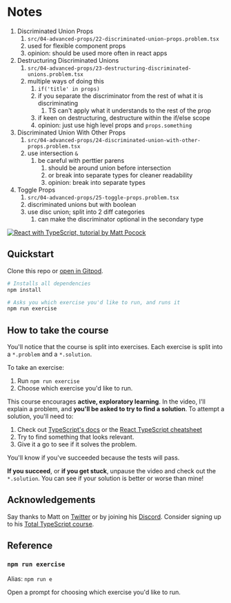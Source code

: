 # Notes

1. Discriminated Union Props
   1. `src/04-advanced-props/22-discriminated-union-props.problem.tsx`
   2. used for flexible component props
   3. opinion: should be used more often in react apps
2. Destructuring Discriminated Unions
   1. `src/04-advanced-props/23-destructuring-discriminated-unions.problem.tsx`
   2. multiple ways of doing this
      1. `if('title' in props)`
      2. if you separate the discriminator from the rest of what it is discriminating
         1. TS can't apply what it understands to the rest of the prop
      3. if keen on destructuring, destructure within the if/else scope
      4. opinion: just use high level props and `props.something`
3. Discriminated Union With Other Props
   1. `src/04-advanced-props/24-discriminated-union-with-other-props.problem.tsx`
   2. use intersection `&`
      1. be careful with perttier parens
         1. should be around union before intersection
         2. or break into separate types for cleaner readability
         3. opinion: break into separate types
4. Toggle Props
   1. `src/04-advanced-props/25-toggle-props.problem.tsx`
   2. discriminated unions but with boolean
   3. use disc union; split into 2 diff categories
      1. can make the discriminator optional in the secondary type





<a href="https://totaltypescript.com/tutorials/react-with-typescript"><img src="https://res.cloudinary.com/total-typescript/image/upload/v1683647787/react-with-typescript_p2dgf5.png" alt="React with TypeScript, tutorial by Matt Pocock" /></a>

## Quickstart

Clone this repo or [open in Gitpod](https://gitpod.io/#https://github.com/total-typescript/react-typescript-tutorial).

```sh
# Installs all dependencies
npm install

# Asks you which exercise you'd like to run, and runs it
npm run exercise
```

## How to take the course

You'll notice that the course is split into exercises. Each exercise is split into a `*.problem` and a `*.solution`.

To take an exercise:

1. Run `npm run exercise`
2. Choose which exercise you'd like to run.

This course encourages **active, exploratory learning**. In the video, I'll explain a problem, and **you'll be asked to try to find a solution**. To attempt a solution, you'll need to:

1. Check out [TypeScript's docs](https://www.typescriptlang.org/docs/handbook/intro.html) or the [React TypeScript cheatsheet](https://react-typescript-cheatsheet.netlify.app/)
1. Try to find something that looks relevant.
1. Give it a go to see if it solves the problem.

You'll know if you've succeeded because the tests will pass.

**If you succeed**, or **if you get stuck**, unpause the video and check out the `*.solution`. You can see if your solution is better or worse than mine!

## Acknowledgements

Say thanks to Matt on [Twitter](https://twitter.com/mattpocockuk) or by joining his [Discord](https://discord.gg/8S5ujhfTB3). Consider signing up to his [Total TypeScript course](https://totaltypescript.com).

## Reference

### `npm run exercise`

Alias: `npm run e`

Open a prompt for choosing which exercise you'd like to run.
